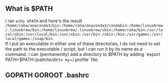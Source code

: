 ## What is $PATH
I ran `echo $PATH` and here's the result `/home/raha/anaconda3/bin:/home/raha/anaconda3/condabin:/home/linuxbrew/.linuxbrew/bin:/home/linuxbrew/.linuxbrew/sbin:/home/raha/bin:/usr/local/sbin:/usr/local/bin:/usr/sbin:/usr/bin:/sbin:/bin:/usr/games:/usr/local/games:/snap/bin`<br/>
If I put an executable in either one of these directories, I do not need to set the path to the executable / script, but 
I can run it by its name as a command. I can (permanently) add a directory to $PATH by adding `export PATH=$PATH:/path/to/dir`
to my `~/.profile` file.
## GOPATH GOROOT .bashrc
